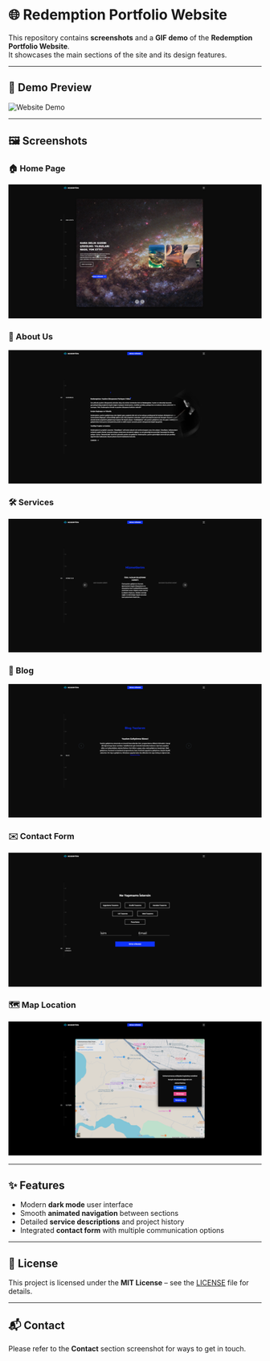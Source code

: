 # 🌐 Redemption Portfolio Website

This repository contains **screenshots** and a **GIF demo** of the **Redemption Portfolio Website**.  
It showcases the main sections of the site and its design features.

---

## 🎥 Demo Preview
![Website Demo](./Screenshots/Demo.gif)

---

## 🖼 Screenshots

### 🏠 Home Page
![Home](./Screenshots/Home.png)

### 👥 About Us
![About Us](./Screenshots/About%20Us.png)

### 🛠 Services
![Service](./Screenshots/Service.png)

### 📰 Blog
![Blog](./Screenshots/Blog.png)

### ✉️ Contact Form
![Contact](./Screenshots/Contact.png)

### 🗺 Map Location
![Map](./Screenshots/Map.png)

---

## ✨ Features
- Modern **dark mode** user interface  
- Smooth **animated navigation** between sections  
- Detailed **service descriptions** and project history  
- Integrated **contact form** with multiple communication options  

---

## 📜 License
This project is licensed under the **MIT License** – see the [LICENSE](LICENSE.txt) file for details.

---

## 📬 Contact
Please refer to the **Contact** section screenshot for ways to get in touch.
